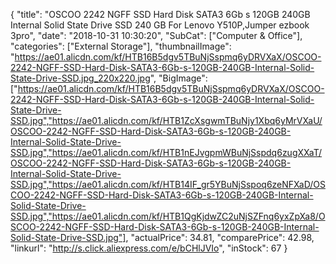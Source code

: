 {
	"title": "OSCOO 2242 NGFF SSD Hard Disk SATA3 6Gb s 120GB 240GB Internal Solid State Drive SSD 240 GB For Lenovo Y510P,Jumper ezbook 3pro",
	"date": "2018-10-31 10:30:20",
	"SubCat": ["Computer & Office"],
	"categories": ["External Storage"],
	"thumbnailImage": "https://ae01.alicdn.com/kf/HTB16B5dgv5TBuNjSspmq6yDRVXaX/OSCOO-2242-NGFF-SSD-Hard-Disk-SATA3-6Gb-s-120GB-240GB-Internal-Solid-State-Drive-SSD.jpg_220x220.jpg",
	"BigImage": ["https://ae01.alicdn.com/kf/HTB16B5dgv5TBuNjSspmq6yDRVXaX/OSCOO-2242-NGFF-SSD-Hard-Disk-SATA3-6Gb-s-120GB-240GB-Internal-Solid-State-Drive-SSD.jpg","https://ae01.alicdn.com/kf/HTB1ZcXsgwmTBuNjy1Xbq6yMrVXaU/OSCOO-2242-NGFF-SSD-Hard-Disk-SATA3-6Gb-s-120GB-240GB-Internal-Solid-State-Drive-SSD.jpg","https://ae01.alicdn.com/kf/HTB1nEJvgpmWBuNjSspdq6zugXXaT/OSCOO-2242-NGFF-SSD-Hard-Disk-SATA3-6Gb-s-120GB-240GB-Internal-Solid-State-Drive-SSD.jpg","https://ae01.alicdn.com/kf/HTB14IF_gr5YBuNjSspoq6zeNFXaD/OSCOO-2242-NGFF-SSD-Hard-Disk-SATA3-6Gb-s-120GB-240GB-Internal-Solid-State-Drive-SSD.jpg","https://ae01.alicdn.com/kf/HTB1QgKjdwZC2uNjSZFnq6yxZpXa8/OSCOO-2242-NGFF-SSD-Hard-Disk-SATA3-6Gb-s-120GB-240GB-Internal-Solid-State-Drive-SSD.jpg"],
	"actualPrice": 34.81,
	"comparePrice": 42.98,
	"linkurl": "http://s.click.aliexpress.com/e/bCHlJVIo",
	"inStock": 67
}
